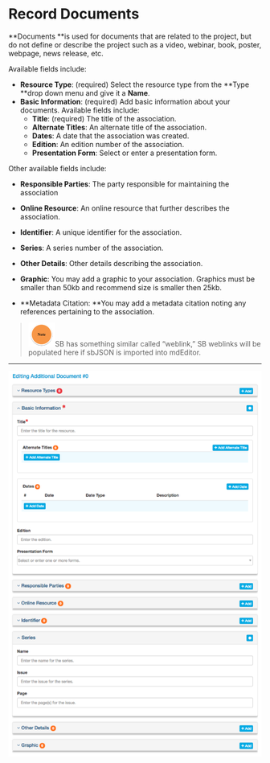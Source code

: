 # Record Documents

**Documents **is used for documents that are related to the project, but do not define or describe the project such as a video, webinar, book, poster, webpage, news release, etc.

Available fields include:

* **Resource Type**: \(required\) Select the resource type from the **Type **drop down menu and give it a **Name**.
* **Basic Information**: \(required\) Add basic information about your documents. Available fields include:
  * **Title**: \(required\) The title of the association.  
  * **Alternate Titles**: An alternate title of the association.  
  * **Dates**: A date that the association was created.  
  * **Edition**: An edition number of the association.  
  * **Presentation Form**: Select or enter a presentation form.

Other available fields include:

* **Responsible Parties**: The party responsible for maintaining the association

* **Online Resource**: An online resource that further describes the association.

* **Identifier**: A unique identifier for the association.

* **Series**: A series number of the association.

* **Other Details**: Other details describing the association.

* **Graphic**: You may add a graphic to your association. Graphics must be smaller than 50kb  and recommend size is smaller then 25kb.

* **Metadata Citation: **You may add a metadata citation noting any references pertaining to the association.

> ![](/assets/note_small.png)SB has something similar called “weblink,” SB weblinks will be populated here if sbJSON is imported into mdEditor.

---

![](/assets/documents_window.png)

